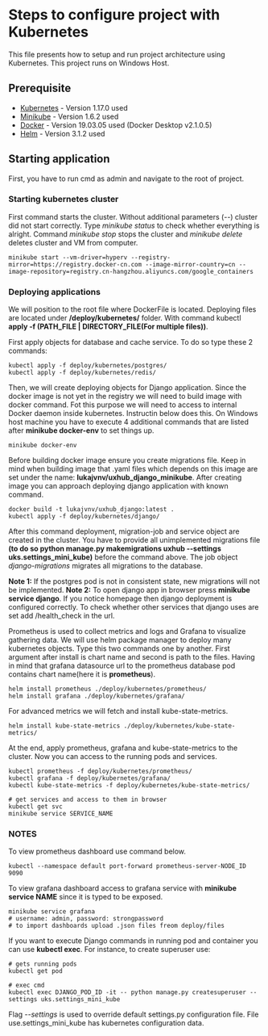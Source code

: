 # Steps to configure project with Kubernetes

This file presents how to setup and run project architecture using Kubernetes. This project runs on Windows Host.

## Prerequisite

* [Kubernetes](https://kubernetes.io/docs/tasks/tools/install-kubectl/) - Version 1.17.0 used
* [Minikube](https://medium.com/faun/minikube-installation-on-windows-10-9908d17cfad9) - Version 1.6.2 used
* [Docker](https://docs.docker.com/docker-for-windows/install/) - Version 19.03.05 used (Docker Desktop v2.1.0.5)
* [Helm](https://helm.sh/docs/intro/install/) - Version 3.1.2 used

## Starting application
First, you have to run cmd as admin and navigate to the root of project.
### Starting kubernetes cluster

First command starts the cluster. Without additional parameters (--) cluster did not start correctly. Type *minikube status* to check 
whether everything is alright. Command *minikube stop* stops the cluster and *minikube delete* deletes cluster and VM from computer.

```
minikube start --vm-driver=hyperv --registry-mirror=https://registry.docker-cn.com --image-mirror-country=cn --image-repository=registry.cn-hangzhou.aliyuncs.com/google_containers
```

### Deploying applications
We will position to the root file where DockerFile is located. Deploying files are located under **/deploy/kubernetes/** folder. 
With command kubectl **apply -f (PATH_FILE | DIRECTORY_FILE(For multiple files))**. 

First apply objects for database and cache service. To do so type these 2 commands:

```
kubectl apply -f deploy/kubernetes/postgres/
kubectl apply -f deploy/kubernetes/redis/
``` 

Then, we will create deploying objects for Django application.
Since the docker image is not yet in the registry we will need to build image with docker command. Fot this purpose we will need to access to internal Docker daemon inside kubernetes. Instructin below does this.
On Windows host machine you have to execute 4 additional commands that are listed after **minikube docker-env** to set things up.
```
minikube docker-env
```
Before building docker image ensure you create migrations file.
Keep in mind when building image that .yaml files which depends on this image are set under the name:
**lukajvnv/uxhub_django_minikube**. After creating image you can approach deploying django application with known command.

```
docker build -t lukajvnv/uxhub_django:latest .
kubectl apply -f deploy/kubernetes/django/
```
After this command deployment, migration-job and service object are created in the cluster. You have to provide all unimplemented migrations file **(to do so python manage.py makemigrations uxhub --settings uks.settings_mini_kube)** before the command above. The job object *django-migrations* migrates all migrations to the database.

**Note 1:** If the postgres pod is not in consistent state, new migrations will not be implemented.
**Note 2:** To open django app in browser press **minikube service django**. If you notice homepage then django deployment is configured correctly. To check whether other services that django uses are set add /health_check in the url.

Prometheus is used to collect metrics and logs and Grafana to visualize gathering data. We will use helm package manager to deploy many kubernetes objects. Type this two commands one by another. First argument after install is chart name and second is path to the files.
Having in mind that grafana datasource url to the prometheus database pod contains chart name(here it is **prometheus**).
```
helm install prometheus ./deploy/kubernetes/prometheus/
helm install grafana ./deploy/kubernetes/grafana/
``` 
For advanced metrics we will fetch and install kube-state-metrics.
```
helm install kube-state-metrics ./deploy/kubernetes/kube-state-metrics/
```

At the end, apply prometheus, grafana and kube-state-metrics to the cluster. Now you can access to the running pods and services.
```
kubectl prometheus -f deploy/kubernetes/prometheus/
kubectl grafana -f deploy/kubernetes/grafana/
kubectl kube-state-metrics -f deploy/kubernetes/kube-state-metrics/

# get services and access to them in browser
kubectl get svc
minikube service SERVICE_NAME
``` 

### NOTES
To view prometheus dashboard use command below.
```
kubectl --namespace default port-forward prometheus-server-NODE_ID 9090
```
To view grafana dashboard access to grafana service with **minikube service NAME** since it is typed to be exposed.
```
minikube service grafana
# username: admin, password: strongpassword
# to import dashboards upload .json files freom deploy/files
```
If you want to execute Django commands in running pod and container you can use **kubectl exec**. For instance, to create superuser use:  
```
# gets running pods
kubectl get pod

# exec cmd
kubectl exec DJANGO_POD_ID -it -- python manage.py createsuperuser --settings uks.settings_mini_kube
```
Flag *--settings* is used to override default settings.py configuration file. File use.settings_mini_kube has kubernetes configuration data. 